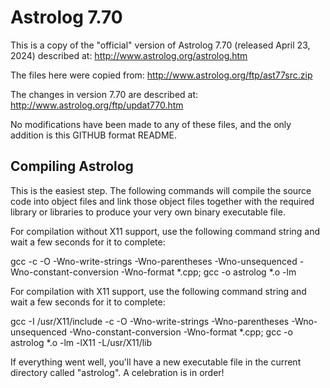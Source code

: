 # Astrolog 7.70

This is a copy of the "official" version of Astrolog 7.70 (released April 23, 2024) described at: http://www.astrolog.org/astrolog.htm

The files here were copied from: http://www.astrolog.org/ftp/ast77src.zip

The changes in version 7.70 are described at: http://www.astrolog.org/ftp/updat770.htm

No modifications have been made to any of these files, and the only addition is this GITHUB format README.

Compiling Astrolog
------------------

This is the easiest step. The following commands will compile the source code into object files and link those object files together with the required library or libraries to produce your very own binary executable file.

For compilation without X11 support, use the following command string and
wait a few seconds for it to complete:

gcc -c -O -Wno-write-strings -Wno-parentheses -Wno-unsequenced -Wno-constant-conversion -Wno-format *.cpp; gcc -o astrolog *.o -lm

For compilation with X11 support, use the following command string and wait
a few seconds for it to complete:

gcc -I /usr/X11/include -c -O -Wno-write-strings -Wno-parentheses -Wno-unsequenced -Wno-constant-conversion -Wno-format *.cpp; gcc -o astrolog *.o -lm -lX11 -L/usr/X11/lib

If everything went well, you'll have a new executable file in the
current directory called "astrolog". A celebration is in order!

